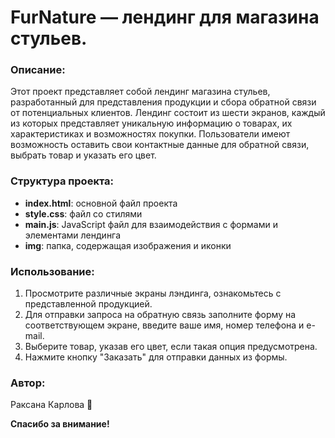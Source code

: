 # FurNature — лендинг для магазина стульев. 

### Описание:
Этот проект представляет собой лендинг магазина стульев, разработанный для представления продукции 
и сбора обратной связи от потенциальных клиентов. 
Лендинг состоит из шести экранов, каждый из которых представляет уникальную информацию о товарах, 
их характеристиках и возможностях покупки. 
Пользователи имеют возможность оставить свои контактные данные для обратной связи, 
выбрать товар и указать его цвет.

### Структура проекта:
- **index.html**: основной файл проекта
- **style.css**: файл со стилями
- **main.js**: JavaScript файл для взаимодействия с формами и элементами лендинга
- **img**: папка, содержащая изображения и иконки

### Использование:
1. Просмотрите различные экраны лэндинга, ознакомьтесь с представленной продукцией.
2. Для отправки запроса на обратную связь заполните форму на соответствующем экране, введите ваше имя, номер телефона и e-mail.
3. Выберите товар, указав его цвет, если такая опция предусмотрена.
4. Нажмите кнопку "Заказать" для отправки данных из формы.

### Автор:
Раксана Карлова :seedling:

**Спасибо за внимание!**
